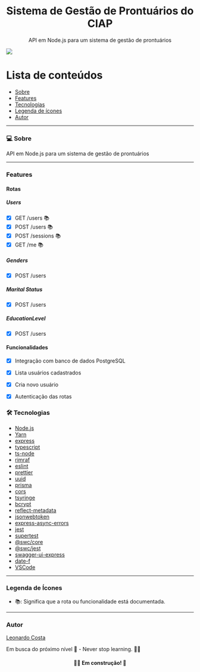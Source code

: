 <h1 align="center">Sistema de Gestão de Prontuários do CIAP</h1>
<p align="center">API em Node.js para um sistema de gestão de prontuários</p>
<img src="https://img.shields.io/badge/NODEJS-WORK-green">

# Lista de conteúdos

<!--ts-->

- [Sobre](#sobre)
- [Features](#features)
- [Tecnologias](#tecnologias)
- [Legenda de ícones](#icones)
- [Autor](#autores)
<!--te-->

---

### 💻 Sobre

API em Node.js para um sistema de gestão de prontuários

---

### Features
#### Rotas

##### Users

- [x] GET /users  📚
- [x] POST /users 📚
- [x] POST /sessions 📚
- [x] GET /me 📚

##### Genders
- [x] POST /users

##### Marital Status
- [x] POST /users

##### EducationLevel
- [x] POST /users


#### Funcionalidades
- [x] Integração com banco de dados PostgreSQL
- [x] Lista usuários cadastrados
- [x] Cria novo usuário
- [x] Autenticação das rotas


### 🛠 Tecnologias

- [Node.js](https://nodejs.org/en/)
- [Yarn](https://yarnpkg.com/)
- [express](https://www.npmjs.com/package/express)
- [typescript](https://www.typescriptlang.org/)
- [ts-node](https://www.npmjs.com/package/ts-node)
- [rimraf](https://www.npmjs.com/package/rimraf)
- [eslint](https://eslint.org/)
- [prettier](https://prettier.io/)
- [uuid](https://www.npmjs.com/package/uuid)
- [prisma](https://www.prisma.io/)
- [cors](https://www.npmjs.com/package/cors)
- [tsyringe](https://www.npmjs.com/package/tsyringe)
- [bcrypt](https://www.npmjs.com/package/bcrypt)
- [reflect-metadata](https://www.npmjs.com/package/reflect-metadata)
- [jsonwebtoken](https://www.npmjs.com/package/jsonwebtoken)
- [express-async-errors](https://www.npmjs.com/package/express-async-errors)
- [jest](https://www.npmjs.com/package/jest)
- [supertest](https://www.npmjs.com/package/supertest)
- [@swc/core](https://www.npmjs.com/package/@swc/core)
- [@swc/jest](https://swc.rs/docs/usage/jest)
- [swagger-ui-express](https://www.npmjs.com/package/swagger-ui-express)
- [date-f](https://date-fns.org/)
- [VSCode](https://code.visualstudio.com/)
---

### Legenda de Ícones

- 📚: Significa que a rota ou funcionalidade está documentada.
---
### Autor

[Leonardo Costa](https://www.linkedin.com/in/leonardo-da-silva-costa/)

Em busca do próximo nível 🚀 - Never stop learning. 🧑‍🎓

<h4 align="center"> 
	🧑‍🔧 Em construção! 🚧
</h4>
